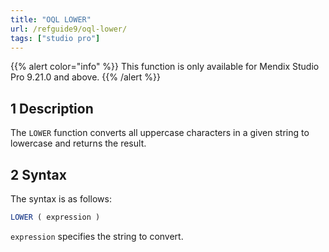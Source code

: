 ```yaml
---
title: "OQL LOWER"
url: /refguide9/oql-lower/
tags: ["studio pro"]
---
```


{{% alert color="info" %}}
This function is only available for Mendix Studio Pro 9.21.0 and above.
{{% /alert %}}

## 1 Description

The `LOWER` function converts all uppercase characters in a given string to lowercase and returns the result.

## 2 Syntax

The syntax is as follows:

```sql
LOWER ( expression )
```

`expression` specifies the string to convert.
